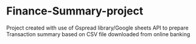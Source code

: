 # Finance-Summary-project

Project created with use of Gspread library/Google sheets API to prepare Transaction summary based on CSV file downloaded from online banking 
